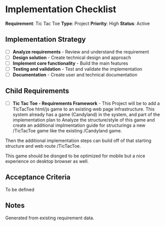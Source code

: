 # Implementation Checklist

**Requirement**: Tic Tac Toe
**Type**: Project
**Priority**: High
**Status**: Active

## Implementation Strategy
- [ ] **Analyze requirements** - Review and understand the requirement
- [ ] **Design solution** - Create technical design and approach
- [ ] **Implement core functionality** - Build the main features
- [ ] **Testing and validation** - Test and validate the implementation
- [ ] **Documentation** - Create user and technical documentation

## Child Requirements
- [ ] **Tic Tac Toe - Requirements Framework** - This Project will be to add a TicTacToe html/js game to an existing web page infrastructure. This system already has a game (Candyland) in the system, and part of the implementation plan to Analyze the structure/style of this game and create an additional implmentation guide for structurings a new /TicTacToe game like the existing /Candyland game.


Then the additional implementation steps can build off of that starting structure and web route /TicTacToe.

This game should be disnged to be optimized for mobile but a nice experience on desktop browser as well.

## Acceptance Criteria
To be defined

## Notes
Generated from existing requirement data.